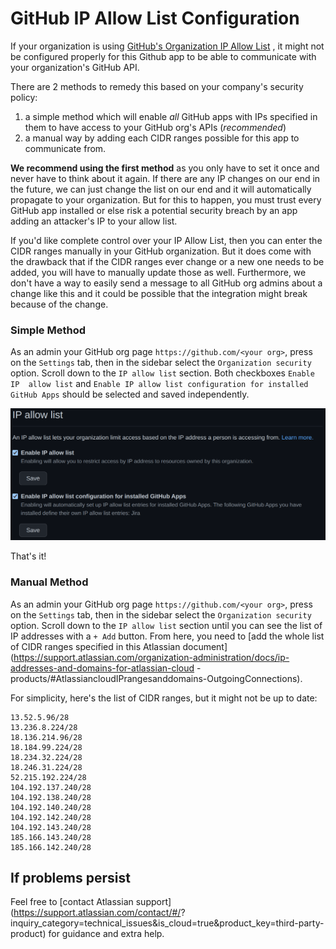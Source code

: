 # GitHub IP Allow List Configuration

If your organization is using [GitHub's Organization IP Allow List](https://docs.github.com/en/organizations/keeping-your-organization-secure/managing-allowed-ip-addresses-for-your-organization)
, it might not be configured properly for this Github app to be able to communicate with your organization's GitHub API.

There are 2 methods to remedy this based on your company's security policy:

1. a simple method which will enable _all_ GitHub apps with IPs specified in them to have access to your GitHub org's
   APIs (_recommended_)
2. a manual way by adding each CIDR ranges possible for this app to communicate from.

**We recommend using the first method** as you only have to set it once and never have to think about it again. If there are
any IP changes on our end in the future, we can just change the list on our end and it will automatically propagate to
your organization. But for this to happen, you must trust every GitHub app installed or else risk a potential security
breach by an app adding an attacker's IP to your allow list.

If you'd like complete control over your IP Allow List, then you can enter the CIDR ranges manually in your GitHub 
organization.  But it does come with the drawback that if the CIDR ranges ever change or a new one needs to be added,
you will have to manually update those as well.  Furthermore, we don't have a way to easily send a message 
to all GitHub org admins about a change like this and it could be possible that the integration might break because 
of the change.

### Simple Method

As an admin your GitHub org page `https://github.com/<your org>`, press on the `Settings` tab, then in the sidebar 
select the `Organization security` option.  Scroll down to the `IP allow list` section.  Both checkboxes `Enable IP 
allow list` and `Enable IP allow list configuration for installed GitHub Apps` should be selected and saved independently.

![](images/github-ip-allowlist.png)

That's it!

### Manual Method

As an admin your GitHub org page `https://github.com/<your org>`, press on the `Settings` tab, then in the sidebar
select the `Organization security` option.  Scroll down to the `IP allow list` section until you can see the list of 
IP addresses with a `+ Add` button.  From here, you need to [add the whole list of CIDR ranges specified in this 
Atlassian 
document](https://support.atlassian.com/organization-administration/docs/ip-addresses-and-domains-for-atlassian-cloud
-products/#AtlassiancloudIPrangesanddomains-OutgoingConnections).

For simplicity, here's the list of CIDR ranges, but it might not be up to date:

```
13.52.5.96/28
13.236.8.224/28
18.136.214.96/28
18.184.99.224/28
18.234.32.224/28
18.246.31.224/28
52.215.192.224/28
104.192.137.240/28
104.192.138.240/28
104.192.140.240/28
104.192.142.240/28
104.192.143.240/28
185.166.143.240/28
185.166.142.240/28
```

## If problems persist

Feel free to [contact Atlassian support](https://support.atlassian.com/contact/#/?
inquiry_category=technical_issues&is_cloud=true&product_key=third-party-product) for guidance and extra help.